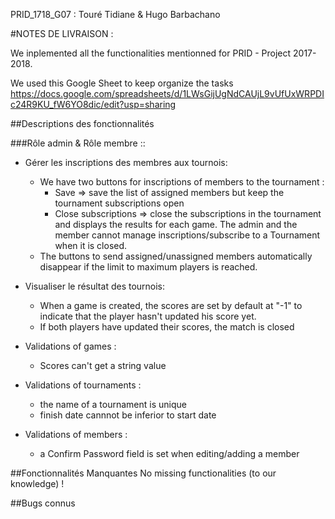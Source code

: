 PRID_1718_G07 : Touré Tidiane & Hugo Barbachano 

#NOTES DE LIVRAISON :

We inplemented all the functionalities mentionned for PRID - Project 2017-2018.

We used this Google Sheet to keep organize the tasks https://docs.google.com/spreadsheets/d/1LWsGijUgNdCAUjL9vUfUxWRPDIc24R9KU_fW6YO8dic/edit?usp=sharing

##Descriptions des fonctionnalités

###Rôle admin & Rôle membre ::

-  Gérer les inscriptions des membres aux tournois: 
    + We have two buttons for inscriptions of members to the tournament :
        * Save => save the list of assigned members but keep the tournament subscriptions open
        * Close subscriptions => close the subscriptions in the tournament and displays the results for each game.
            The admin and the member cannot manage inscriptions/subscribe to a Tournament when it is closed.
    + The buttons to send assigned/unassigned members automatically disappear if the limit to maximum players is reached.

-   Visualiser le résultat des tournois:
    + When a game is created, the scores are set by default at "-1" to indicate that the player hasn't updated 
        his score yet.
    + If both players have updated their scores, the match is closed

- Validations of games : 
    + Scores can't get a string value

- Validations of tournaments : 
    + the name of a tournament is unique
    + finish date cannnot be inferior to start date

- Validations of members :
    + a Confirm Password field is set when editing/adding a member


##Fonctionnalités Manquantes
No missing functionalities (to our knowledge) !

##Bugs connus